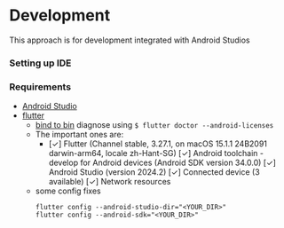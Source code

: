 # Development

This approach is for development integrated with Android Studios
### Setting up IDE
### Requirements
- [Android Studio](https://developer.android.com/studio/install?hl=zh-tw#mac)
- [flutter](https://docs.flutter.dev/get-started/install)
  - [bind to bin](https://docs.flutter.dev/get-started/install/macos/mobile-android#add-flutter-to-your-path≠)
    diagnose using `$ flutter doctor --android-licenses`
  - The important ones are:
    - [✓] Flutter (Channel stable, 3.27.1, on macOS 15.1.1 24B2091 darwin-arm64, locale zh-Hant-SG)
      [✓] Android toolchain - develop for Android devices (Android SDK version 34.0.0)
      [✓] Android Studio (version 2024.2)
      [✓] Connected device (3 available)
      [✓] Network resources
  - some config fixes
    ```
    flutter config --android-studio-dir="<YOUR_DIR>"
    flutter config --android-sdk="<YOUR_DIR>"
    ```